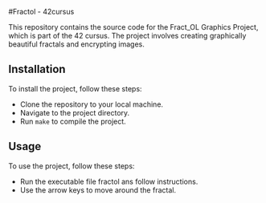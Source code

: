 #Fractol - 42cursus

This repository contains the source code for the Fract_OL Graphics Project, which is part of the 42 cursus. The project involves creating graphically beautiful fractals and encrypting images.

## Installation

To install the project, follow these steps:

- Clone the repository to your local machine.
- Navigate to the project directory.
- Run `make` to compile the project.

## Usage

To use the project, follow these steps:

- Run the executable file fractol ans follow instructions.
- Use the arrow keys to move around the fractal.
